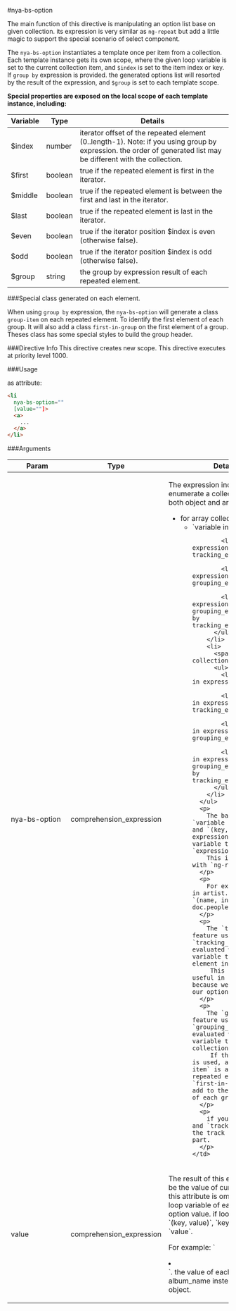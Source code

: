 #nya-bs-option

The main function of this directive is manipulating an option list base on given collection. 
its expression is very similar as `ng-repeat` but add a little magic to support the special scenario of select component.

The `nya-bs-option` instantiates a template once per item from a collection. Each template instance gets its own scope, 
where the given loop variable is set to the current collection item,
and `$index` is set to the item index or key. If `group by` expression is provided. 
the generated options list will resorted by the result of the expression, and `$group` is set to each template scope.

**Special properties are exposed on the local scope of each template instance, including:**
<table class="table table-striped">
<thead>
 <tr>
  <th>Variable</th>
  <th>Type</th>
  <th>Details</th>
 </tr>
</thead>
<tbody>
  <tr>
    <td>$index</td>
    <td><span class="label label-danger">number</span></td>
    <td>
      iterator offset of the repeated element (0..length-1). Note: if you using group by expression. 
      the order of generated list may be different with the collection.
    </td>
  </tr>
  <tr>
    <td>$first</td>
    <td><span class="label label-success">boolean</span></td>
    <td>true if the repeated element is first in the iterator.</td>
  </tr>
  <tr>
    <td>$middle</td>
    <td><span class="label label-success">boolean</span></td>
    <td>true if the repeated element is between the first and last in the iterator.</td>
  </tr>
  <tr>
    <td>$last</td>
    <td><span class="label label-success">boolean</span></td>
    <td>true if the repeated element is last in the iterator.</td>
  </tr>
  <tr>
    <td>$even</td>
    <td><span class="label label-success">boolean</span></td>
    <td>true if the iterator position $index is even (otherwise false).</td>
  </tr>
  <tr>
    <td>$odd</td>
    <td><span class="label label-success">boolean</span></td>
    <td>true if the iterator position $index is odd (otherwise false).</td>
  </tr>
  <tr>
    <td>$group</td>
    <td><span class="label label-primary">string</span></td>
    <td>the group by expression result of each repeated element.</td>
  </tr>
</tbody>
</table>

###Special class generated on each element.

When using `group by` expression, the `nya-bs-option` will generate a class `group-item` on each repeated element. 
To identify the first element of each group. It will also add a class `first-in-group` on the first element of a group.
Theses class has some special styles to build the group header.

###Directive Info
This directive creates new scope.
This directive executes at priority level 1000.

###Usage

as attribute:
```html
<li
  nya-bs-option=""
  [value=""]>
  <a>
    ...
  </a>
</li>
```

###Arguments
<table class="table table-striped">
<thead>
 <tr>
  <th style="min-width: 120px;">Param</th>
  <th>Type</th>
  <th>Details</th>
 </tr>
</thead>
<tbody>
  <tr>
    <td>nya-bs-option</td>
    <td><span class="label label-default">comprehension_expression</span></td>
    <td>
      <p>The expression indicate hwo to enumerate a collection. It support both object and array collection.</p>
      <ul>
        <li>
          <span>for array collection:</span>
          <ul>
            <li>`variable in expression`</li>
          
            <li>`variable in expression track by tracking_expression`</li>
          
            <li>`variable in expression group by grouping_expression`</li>
          
            <li>`variable in expression group by grouping_expression track by tracking_expression`</li>
          </ul>
        </li>
        <li>
          <span>for object collection:</span>
          <ul>
            <li>`(key, value) in expression`</li>
        
            <li>`(key, value) in expression track by tracking_expression`</li>
            
            <li>`(key, value) in expression group by grouping_expression`</li>
            
            <li>`(key, value) in expression group by grouping_expression track by tracking_expression`</li>
          </ul>
        </li>
      </ul>
      <p>
        The basic form: `variable in expression` and `(key, value) in expression` define a loop variable to enumerate the `expression`. 
        This is very similar with `ng-repeat`.
      </p>
      <p>
        For example: `album in artist.albums` and `(name, info) in doc.people`
      </p>
      <p>
        The `track by` feature use a `tracking_expression` evaluated with the loop variable to identify an element in collection.
         This is not very useful in select option. because we don't want to our option duplicated.
      </p>
      <p>
        The `group by` feature use a `grouping_expression` evaluated with the loop variable to sort the collection by group.
         If this expression is used, a class `group-item` is added to each repeated element. and `first-in-group` class is add to the first element of each group.
      </p>
      <p>
        if you use `group by` and `track by`, make sure the track by is the last part.
      </p>
    </td>
  </tr>
  <tr>
    <td>value</td>
    <td><span class="label label-default">comprehension_expression</span></td>
    <td>
      <p>
        The result of this expression will be the value of current option. 
        if this attribute is omitted, use the loop variable of each instance as option value. 
        if loop variable is `(key, value)`, `key` is prior to `value`.
      </p>
      <p>
        For example: `<li nya-bs-option="album in artist.albums" value="album.album_name"></li>`. 
        the value of each option will be album_name instead of the album object.
      </p>
    </td>
  </tr>
</tbody>
</table>
